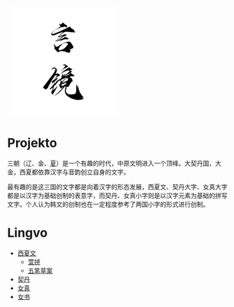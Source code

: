 ![TekstoSpegulo](Materialo/256.png)

# Projekto
三朝（辽、金、[夏](https://github.com/teksto/tangut)）是一个有趣的时代，中原文明进入一个顶峰。大契丹国，大金，西夏都依靠汉字与音韵创立自身的文字。

最有趣的是这三国的文字都是向着汉字的形态发展，西夏文、契丹大字、女真大字都是以汉字为基础创制的表意字，而契丹、女真小字则是以汉字元素为基础的拼写文字。个人认为韩文的创制也在一定程度参考了两国小字的形式进行创制。

# Lingvo
- [西夏文](Tangut.md)
  - [萱拼](#)
  - [五笔草案](#)
- [契丹](Khitan.md)
- [女真](Jurchen.md)
- [女书](Nushu.md)